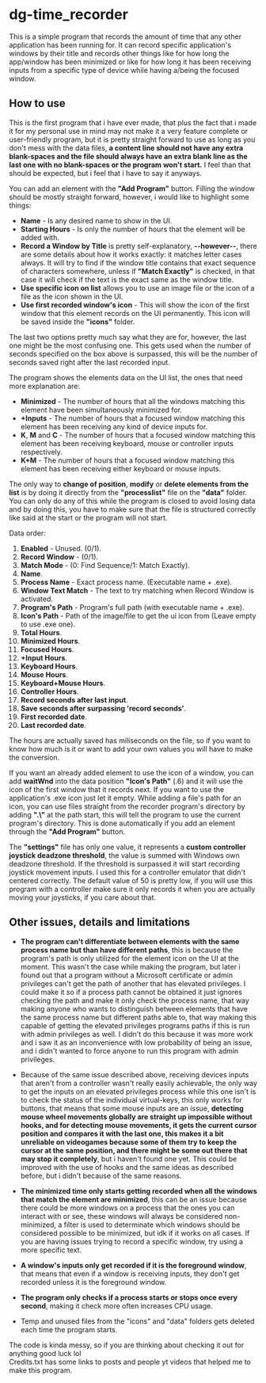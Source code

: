 # dg-time_recorder
This is a simple program that records the amount of time that any other application has been running for. It can record specific application's windows by their title and records other things like for how long the app/window has been minimized or like for how long it has been receiving inputs from a specific type of device while having a/being the focused window.
## How to use
This is the first program that i have ever made, that plus the fact that i made it for my personal use in mind may not make it a very feature complete or user-friendly program, but it is pretty straight forward to use as long as you don't mess with the data files, __a content line should not have any extra blank-spaces and the file should always have an extra blank line as the last one with no blank-spaces or the program won't start.__ I feel than that should be expected, but i feel that i have to say it anyways.

You can add an element with the __"Add Program"__ button. Filling the window should be mostly straight forward, however, i would like to highlight some things: 
- **Name** - Is any desired name to show in the UI. 
- **Starting Hours** - Is only the number of hours that the element will be added with. 
- **Record a Window by Title** is pretty self-explanatory, **--however--**, there are some details about how it works exactly: it matches letter cases always. It will try to find if the window title contains that exact sequence of characters somewhere, unless if **"Match Exactly"** is checked, in that case it will check if the text is the exact same as the window title.
- **Use specific icon on list** allows you to use an image file or the icon of a file as the icon shown in the UI.
- **Use first recorded window's icon** - This will show the icon of the first window that this element records on the UI permanently. This icon will be saved inside the __"icons"__ folder.

The last two options pretty much say what they are for, however, the last one might be the most confusing one. This gets used when the number of seconds specified on the box above is surpassed, this will be the number of seconds saved right after the last recorded input.

The program shows the elements data on the UI list, the ones that need more explanation are:

- **Minimized** - The number of hours that all the windows matching this element have been simultaneously minimized for.
- **+Inputs** - The number of hours that a focused window matching this element has been receiving any kind of device inputs for.
- **K**, **M** and **C** - The number of hours that a focused window matching this element has been receiving keyboard, mouse or controller inputs respectively.
- **K+M** - The number of hours that a focused window matching this element has been receiving either keyboard or mouse inputs.

The only way to **change of position**, **modify** or **delete elements from the list** is by doing it directly from the __"processlist"__ file on the __"data"__ folder. You can only do any of this while the program is closed to avoid losing data and by doing this, you have to make sure that the file is structured correctly like said at the start or the program will not start.

Data order:

1. **Enabled** - Unused. (0/1).
2. **Record Window** - (0/1).
3. **Match Mode** - (0: Find Sequence/1: Match Exactly).
4. **Name**.
5. **Process Name** - Exact process name. (Executable name + .exe).
6. **Window Text Match** - The text to try matching when Record Window is activated.
7. **Program's Path** - Program's full path (with executable name + .exe).
8. **Icon's Path** - Path of the image/file to get the ui icon from (Leave empty to use .exe one).
9. **Total Hours**.
10. **Minimized Hours**.
11. **Focused Hours**.
12. **+Input Hours**.
13. **Keyboard Hours**.
14. **Mouse Hours**.
15. **Keyboard+Mouse Hours**.
16. **Controller Hours**.
17. **Record seconds after last input**.
18. **Save seconds after surpassing 'record seconds'**.
19. **First recorded date**.
20. **Last recorded date**.

The hours are actually saved has miliseconds on the file, so if you want to know how much is it or want to add your own values you will have to make the conversion.

If you want an already added element to use the icon of a window, you can add **waitWnd** into the data position **"Icon's Path"** (.6) and it will use the icon of the first window that it records next. If you want to use the application's .exe icon just let it empty. While adding a file's path for an icon, you can use files straight from the recorder program's directory by adding __".\\"__ at the path start, this will tell the program to use the current program's directory. This is done automatically if you add an element through the __"Add Program"__ button.

The __"settings"__ file has only one value, it represents a __custom controller joystick deadzone threshold__, the value is summed with Windows own deadzone threshold. If the threshold is surpassed it will start recording joystick movement inputs. I used this for a controller emulator that didn't centered correctly. The default value of 50 is pretty low, if you will use this program with a controller make sure it only records it when you are actually moving your joysticks, if you care about that. 

## Other issues, details and limitations
- **The program can't differentiate between elements with the same process name but than have different paths**, this is because the program's path is only utilized for the element icon on the UI at the moment. This wasn't the case while making the program, but later i found out that a program without a Microsoft certificate or admin privileges can't get the path of another that has elevated privileges. I could make it so if a process path cannot be obtained it just ignores checking the path and make it only check the process name, that way making anyone who wants to distinguish between elements that have the same process name but different paths able to, that way making this capable of getting the elevated privileges programs paths if this is run with admin privileges as well. I didn't do this because it was more work and i saw it as an inconvenience with low probability of being an issue, and i didn't wanted to force anyone to run this program with admin privileges.

- Because of the same issue described above, receiving devices inputs that aren't from a controller wasn't really easily achievable, the only way to get the inputs on an elevated privileges process while this one isn't is to check the status of the individual virtual-keys, this only works for buttons, that means that some mouse inputs are an issue, **detecting mouse wheel movements globally are straight up impossible without hooks, and for detecting mouse movements, it gets the current cursor position and compares it with the last one, this makes it a bit unreliable on videogames because some of them try to keep the cursor at the same position, and there might be some out there that may stop it completely**, but i haven't found one yet. This could be improved with the use of hooks and the same ideas as described before, but i didn't because of the same reasons.

- **The minimized time only starts getting recorded when all the windows that match the element are minimized**, this can be an issue because there could be more windows on a process that the ones you can interact with or see, these windows will always be considered non-minimized, a filter is used to determinate which windows should be considered possible to be minimized, but idk if it works on all cases. If you are having issues trying to record a specific window, try using a more specific text.

- **A window's inputs only get recorded if it is the foreground window**, that means that even if a window is receiving inputs, they don't get recorded unless it is the foreground window.

- **The program only checks if a process starts or stops once every second**, making it check more often increases CPU usage.

- Temp and unused files from the "icons" and "data" folders gets deleted each time the program starts.

The code is kinda messy, so if you are thinking about checking it out for anything good luck lol <br />
Credits.txt has some links to posts and people yt videos that helped me to make this program.
